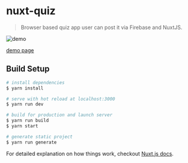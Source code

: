# nuxt-quiz

> Browser based quiz app user can post it via Firebase and NuxtJS.

![demo](https://media.giphy.com/media/yc5krN8W586pXtyp3R/giphy.gif)

[demo page](https://ikinari-showtest-gzgki91ry.now.sh/)

## Build Setup

``` bash
# install dependencies
$ yarn install

# serve with hot reload at localhost:3000
$ yarn run dev

# build for production and launch server
$ yarn run build
$ yarn start

# generate static project
$ yarn run generate
```

For detailed explanation on how things work, checkout [Nuxt.js docs](https://nuxtjs.org).
